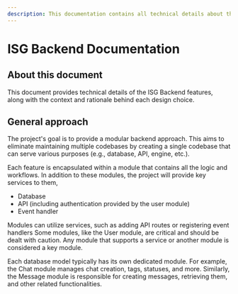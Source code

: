 ```yaml
---
description: This documentation contains all technical details about the ISG backend
---
```


# ISG Backend Documentation

## About this document

This document provides technical details of the ISG Backend features, along with the context and rationale behind each design choice.

## General approach

The project's goal is to provide a modular backend approach. This aims to eliminate maintaining multiple codebases by creating a single codebase that can serve various purposes (e.g., database, API, engine, etc.).

Each feature is encapsulated within a module that contains all the logic and workflows. In addition to these modules, the project will provide key services to them,

* Database
* API (including authentication provided by the user module)
* Event handler

Modules can utilize services, such as adding API routes or registering event handlers Some modules, like the User module, are critical and should be dealt with caution. Any module that supports a service or another module is considered a key module.

Each database model typically has its own dedicated module. For example, the Chat module manages chat creation, tags, statuses, and more. Similarly, the Message module is responsible for creating messages, retrieving them, and other related functionalities.
